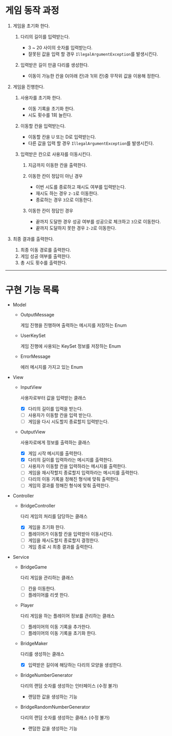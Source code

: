 # 게임 동작 과정

1. 게임을 초기화 한다.
   1. 다리의 길이를 입력받는다.
       - 3 ~ 20 사이의 숫자를 입력받는다.
       - 잘못된 값을 입력 할 경우 `IllegalArgumentException`를 발생시킨다.
      
   2. 입력받은 길이 만큼 다리를 생성한다.
       - 이동이 가능한 칸을 0(아래 칸)과 1(위 칸)중 무작위 값을 이용해 정한다.

2. 게임을 진행한다.
   1. 사용자를 초기화 한다.
      - 이동 기록을 초기화 한다.
      - 시도 횟수를 1회 늘린다.
      
   2. 이동할 칸을 입력받는다.
      - 이동할 칸을 U 또는 D로 입력받는다.
      - 다른 값을 입력 할 경우 `IllegalArgumentException`를 발생시킨다.
   
   3. 입력받은 칸으로 사용자를 이동시킨다.
      1. 지금까지 이동한 칸을 출력한다.
      2. 이동한 칸이 정답이 아닌 경우 
         - 이번 시도를 종료하고 재시도 여부를 입력받는다.
         - 재시도 하는 경우 `2-1`로 이동한다.
         - 종료하는 경우 `3`으로 이동한다.
        
      3. 이동한 칸이 정답인 경우 
         - 끝까지 도달한 경우 성공 여부를 성공으로 체크하고 `3`으로 이동한다.
         - 끝까지 도달하지 못한 경우 `2-2`로 이동한다.

3. 최종 결과를 출력한다.
   1. 최종 이동 경로를 출력한다.
   2. 게임 성공 여부를 출력한다.
   3. 총 시도 횟수를 출력한다.

---
# 구현 기능 목록

- Model
  - OutputMessage
    
    게임 진행을 진행하며 출력하는 메시지를 저장하는 Enum

  - UserKeySet
    
    게임 진행에 사용되는 KeySet 정보를 저장하는 Enum    

  - ErrorMessage

    에러 메시지를 가지고 있는 Enum
  
- View
  - InputView
    
    사용자로부터 값을 입력받는 클래스
  
    - [X] 다리의 길이를 입력을 받는다.
    - [ ] 사용자가 이동할 칸을 입력 받는다.
    - [ ] 게임을 다시 시도할지 종료할지 입력받는다.

  - OutputView

    사용자로에게 정보를 출력하는 클래스

    - [X] 게임 시작 메시지를 출력한다.
    - [X] 다리의 길이를 입력하라는 메시지를 출력한다.
    - [ ] 사용자가 이동할 칸을 입력하라는 메시지를 출력한다.
    - [ ] 게임을 재시작할지 종료할지 입력하라는 메시지를 출력한다.
    - [ ] 다리의 이동 기록을 정해진 형식에 맞춰 출력한다.
    - [ ] 게임의 결과를 정해진 형식에 맞춰 출력한다.
  
- Controller
  - BridgeController
  
    다리 게임의 처리를 담당하는 클래스
  
    - [X] 게임을 초기화 한다.
    - [ ] 플레이어가 이동할 칸을 입력받아 이동시킨다.
    - [ ] 게임을 재시도할지 종료할지 결정한다.
    - [ ] 게임 종료 시 최종 결과를 출력한다.
  
- Service
  - BridgeGame
    
    다리 게임을 관리하는 클래스

    - [ ] 칸을 이동한다.
    - [ ] 플레이어를 리셋 한다.
  
  - Player
   
    다리 게임을 하는 플레이어 정보를 관리하는 클래스
    
    - [ ] 플레이어의 이동 기록을 추가한다.
    - [ ] 플레이어의 이동 기록을 초기화 한다.
  
  - BridgeMaker
    
    다리를 생성하는 클래스

    - [X] 입력받은 길이에 해당하는 다리의 모양을 생성한다.
  
  - BridgeNumberGenerator
    
    다리의 랜덤 숫자를 생성하는 인터페이스 (수정 불가)
    
    - 랜덤한 값을 생성하는 기능
  
  - BridgeRandomNumberGenerator
    
    다리의 랜덤 숫자를 생성하는 클래스 (수정 불가)
    
    - 랜덤한 값을 생성하는 기능
